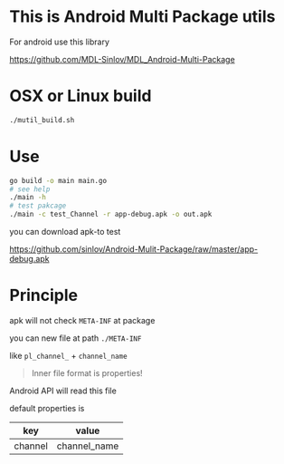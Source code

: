 # This is Android Multi Package utils

For android use this library

https://github.com/MDL-Sinlov/MDL_Android-Multi-Package

# OSX or Linux build

```sh
./mutil_build.sh
```

# Use

```sh
go build -o main main.go
# see help
./main -h
# test pakcage
./main -c test_Channel -r app-debug.apk -o out.apk
```

you can download apk-to test

https://github.com/sinlov/Android-Mulit-Package/raw/master/app-debug.apk

# Principle

apk will not check `META-INF` at package

you can new file at path `./META-INF`

like `pl_channel_` + `channel_name`

> Inner file format is properties!

Android API will read this file

default properties is

|key|value|
|---|-----|
|channel|channel_name|